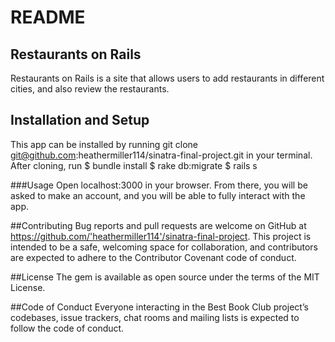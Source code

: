 # README

## Restaurants on Rails
Restaurants on Rails is a site that allows users to add restaurants in different cities, and also review the restaurants. 

## Installation and Setup
This app can be installed by running git clone git@github.com:heathermiller114/sinatra-final-project.git in your terminal. <br>
After cloning, run 
$ bundle install
$ rake db:migrate
$ rails s

###Usage
Open localhost:3000 in your browser. From there, you will be asked to make an account, and you will be able to fully interact with the app. 

##Contributing
Bug reports and pull requests are welcome on GitHub at https://github.com/'heathermiller114'/sinatra-final-project. This project is intended to be a safe, welcoming space for collaboration, and contributors are expected to adhere to the Contributor Covenant code of conduct.

##License
The gem is available as open source under the terms of the MIT License.

##Code of Conduct
Everyone interacting in the Best Book Club project’s codebases, issue trackers, chat rooms and mailing lists is expected to follow the code of conduct.
